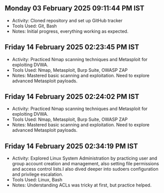 ## Monday 03 February 2025 09:11:44 PM IST
- Activity: Cloned repository and set up GitHub tracker
- Tools Used: Git, Bash
- Notes: Initial progress, everything working as expected.

## Friday 14 February 2025 02:23:45 PM IST
- Activity: Practiced Nmap scanning techniques and Metasploit for exploiting DVWA.
- Tools Used: Nmap, Metasploit, Burp Suite, OWASP ZAP
- Notes: Mastered basic scanning and exploitation. Need to explore advanced Metasploit payloads.

## Friday 14 February 2025 02:24:02 PM IST
- Activity: Practiced Nmap scanning techniques and Metasploit for exploiting DVWA.
- Tools Used: Nmap, Metasploit, Burp Suite, OWASP ZAP
- Notes: Mastered basic scanning and exploitation. Need to explore advanced Metasploit payloads.

## Friday 14 February 2025 02:34:19 PM IST
- Activity: Explored Linux System Administration by practicing user and group account creation and management, also setting file permissions and access control lists.I also dived deeper into sudoers configuration and privilege escalation.
- Tools Used: Linux, Bash
- Notes: Understanding ACLs was tricky at first, but practice helped.

